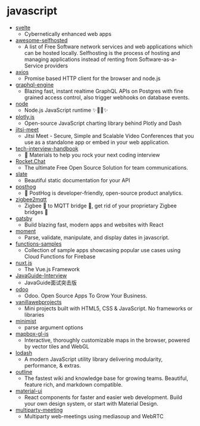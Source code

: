 # javascript
- [svelte](https://github.com/sveltejs/svelte)
  - Cybernetically enhanced web apps
- [awesome-selfhosted](https://github.com/awesome-selfhosted/awesome-selfhosted)
  - A list of Free Software network services and web applications which can be hosted locally. Selfhosting is the process of hosting and managing applications instead of renting from Software-as-a-Service providers
- [axios](https://github.com/axios/axios)
  - Promise based HTTP client for the browser and node.js
- [graphql-engine](https://github.com/hasura/graphql-engine)
  - Blazing fast, instant realtime GraphQL APIs on Postgres with fine grained access control, also trigger webhooks on database events.
- [node](https://github.com/nodejs/node)
  - Node.js JavaScript runtime ✨🐢🚀✨
- [plotly.js](https://github.com/plotly/plotly.js)
  - Open-source JavaScript charting library behind Plotly and Dash
- [jitsi-meet](https://github.com/jitsi/jitsi-meet)
  - Jitsi Meet - Secure, Simple and Scalable Video Conferences that you use as a standalone app or embed in your web application.
- [tech-interview-handbook](https://github.com/yangshun/tech-interview-handbook)
  - 💯 Materials to help you rock your next coding interview
- [Rocket.Chat](https://github.com/RocketChat/Rocket.Chat)
  - The ultimate Free Open Source Solution for team communications.
- [slate](https://github.com/slatedocs/slate)
  - Beautiful static documentation for your API
- [posthog](https://github.com/PostHog/posthog)
  - 🦔 PostHog is developer-friendly, open-source product analytics.
- [zigbee2mqtt](https://github.com/Koenkk/zigbee2mqtt)
  - Zigbee 🐝 to MQTT bridge 🌉, get rid of your proprietary Zigbee bridges 🔨
- [gatsby](https://github.com/gatsbyjs/gatsby)
  - Build blazing fast, modern apps and websites with React
- [moment](https://github.com/moment/moment)
  - Parse, validate, manipulate, and display dates in javascript.
- [functions-samples](https://github.com/firebase/functions-samples)
  - Collection of sample apps showcasing popular use cases using Cloud Functions for Firebase
- [nuxt.js](https://github.com/nuxt/nuxt.js)
  - The Vue.js Framework
- [JavaGuide-Interview](https://github.com/Snailclimb/JavaGuide-Interview)
  - JavaGuide面试突击版
- [odoo](https://github.com/odoo/odoo)
  - Odoo. Open Source Apps To Grow Your Business.
- [vanillawebprojects](https://github.com/bradtraversy/vanillawebprojects)
  - Mini projects built with HTML5, CSS & JavaScript. No frameworks or libraries
- [minimist](https://github.com/substack/minimist)
  - parse argument options
- [mapbox-gl-js](https://github.com/mapbox/mapbox-gl-js)
  - Interactive, thoroughly customizable maps in the browser, powered by vector tiles and WebGL
- [lodash](https://github.com/lodash/lodash)
  - A modern JavaScript utility library delivering modularity, performance, & extras.
- [outline](https://github.com/outline/outline)
  - The fastest wiki and knowledge base for growing teams. Beautiful, feature rich, and markdown compatible.
- [material-ui](https://github.com/mui-org/material-ui)
  - React components for faster and easier web development. Build your own design system, or start with Material Design.
- [multiparty-meeting](https://github.com/havfo/multiparty-meeting)
  - Multiparty web-meetings using mediasoup and WebRTC
